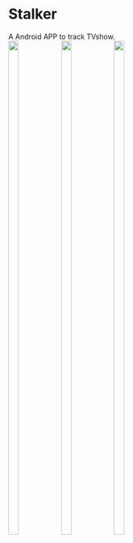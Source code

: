 # Stalker
A Android APP to track TVshow.      
<img src="https://github.com/SorryChen/Stalker/blob/master/screenshots/1.jpg" width="20%" height="50%" />
<img src="https://github.com/SorryChen/Stalker/blob/master/screenshots/2.jpg" width="20%" height="50%" />
<img src="https://github.com/SorryChen/Stalker/blob/master/screenshots/3.jpg" width="20%" height="50%" />
